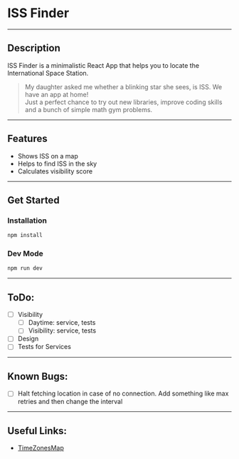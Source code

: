 #  ISS Finder 
___

## Description 

ISS Finder is a minimalistic React App that helps you to locate the International Space Station.
> My daughter asked me whether a blinking star she sees, is ISS. We have an app at home!  
> Just a perfect chance to try out new libraries, improve coding skills and a bunch of simple math gym problems.


___
## Features
 - Shows ISS on a map
 - Helps to find ISS in the sky
 - Calculates visibility score
___
## Get Started

### Installation

```bash
npm install
````

### Dev Mode
```bash
npm run dev
````
___
##    ToDo:
- [ ] Visibility
  - [ ] Daytime: service, tests
  - [ ] Visibility: service, tests
- [ ] Design
- [ ] Tests for Services

___
## Known Bugs:
- [ ] Halt fetching location in case of no connection. Add something like max retries and then change the interval

___
## Useful Links:

- [TimeZonesMap](https://en.wikipedia.org/wiki/Coordinated_Universal_Time#/media/File:World_Time_Zones_Map.png)

